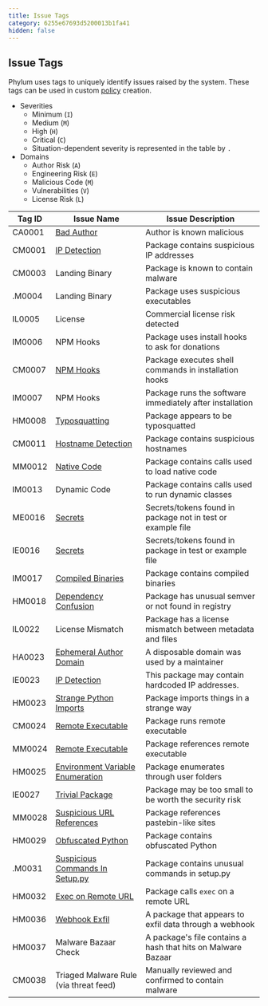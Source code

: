 ```yaml
---
title: Issue Tags
category: 6255e67693d5200013b1fa41
hidden: false
---
```


## Issue Tags

Phylum uses tags to uniquely identify issues raised by the system. These tags can be used in custom [policy](https://docs.phylum.io/docs/policy) creation.

- Severities
  - Minimum (`I`)
  - Medium (`M`)
  - High (`H`)
  - Critical (`C`)
  - Situation-dependent severity is represented in the table by `.`
- Domains
  - Author Risk (`A`)
  - Engineering Risk (`E`)
  - Malicious Code (`M`)
  - Vulnerabilities (`V`)
  - License Risk (`L`)
    

| Tag ID | Issue Name | Issue Description |
| --- | --- | --- |
| CA0001    | [Bad Author](https://docs.phylum.io/docs/bad_author) | Author is known malicious |
| CM0001    | [IP Detection](https://docs.phylum.io/docs/ip_identification) | Package contains suspicious IP addresses |
| CM0003    | Landing Binary | Package is known to contain malware |
| .M0004    | Landing Binary | Package uses suspicious executables |
| IL0005    | License | Commercial license risk detected |
| IM0006    | NPM Hooks | Package uses install hooks to ask for donations |
| CM0007    | [NPM Hooks](https://docs.phylum.io/docs/npm_hooks) | Package executes shell commands in installation hooks |
| IM0007    | NPM Hooks | Package runs the software immediately after installation |
| HM0008    | [Typosquatting](https://docs.phylum.io/docs/typosquatting) | Package appears to be typosquatted |
| CM0011    | [Hostname Detection](https://docs.phylum.io/docs/hostname_identification) | Package contains suspicious hostnames |
| MM0012    | [Native Code](https://docs.phylum.io/docs/invokes_native_code) | Package contains calls used to load native code |
| IM0013    | Dynamic Code | Package contains calls used to run dynamic classes |
| ME0016    | [Secrets](https://docs.phylum.io/docs/secrets) | Secrets/tokens found in package not in test or example file |
| IE0016    | [Secrets](https://docs.phylum.io/docs/secrets) | Secrets/tokens found in package in test or example file |
| IM0017    | [Compiled Binaries](https://docs.phylum.io/docs/compiled_binary) | Package contains compiled binaries |
| HM0018    | [Dependency Confusion](https://docs.phylum.io/docs/dependency_confusion) | Package has unusual semver or not found in registry |
| IL0022    | License Mismatch | Package has a license mismatch between metadata and files |
| HA0023    | [Ephemeral Author Domain](https://docs.phylum.io/docs/ephemeral_domain) | A disposable domain was used by a maintainer |
| IE0023    | [IP Detection](https://docs.phylum.io/docs/ip_identification) | This package may contain hardcoded IP addresses. |
| HM0023    | [Strange Python Imports](https://docs.phylum.io/docs/strange_python_imports) | Package imports things in a strange way |
| CM0024    | [Remote Executable](https://docs.phylum.io/docs/remote_exe_ref_or_run) | Package runs remote executable |
| MM0024    | [Remote Executable](https://docs.phylum.io/docs/remote_exe_ref_or_run) | Package references remote executable |
| HM0025    | [Environment Variable Enumeration](https://docs.phylum.io/docs/env_var_enumeration) | Package enumerates through user folders |
| IE0027    | [Trivial Package](https://docs.phylum.io/docs/trivial_package) | Package may be too small to be worth the security risk |
| MM0028    | [Suspicious URL References](https://docs.phylum.io/docs/suspicious_url_references) | Package references pastebin-like sites |
| HM0029    | [Obfuscated Python](https://docs.phylum.io/docs/obfuscated_python) | Package contains obfuscated Python |
| .M0031    | [Suspicious Commands In Setup.py](https://docs.phylum.io/docs/suspicious_setup_commands) | Package contains unusual commands in setup.py |
| HM0032    | [Exec on Remote URL](https://docs.phylum.io/docs/executes_code_at_remote_url) | Package calls `exec` on a remote URL |
| HM0036    | [Webhook Exfil](https://docs.phylum.io/docs/webhook_exfil) | A package that appears to exfil data through a webhook |
| HM0037    | Malware Bazaar Check | A package's file contains a hash that hits on Malware Bazaar |
| CM0038    | Triaged Malware Rule (via threat feed) | Manually reviewed and confirmed to contain malware |
